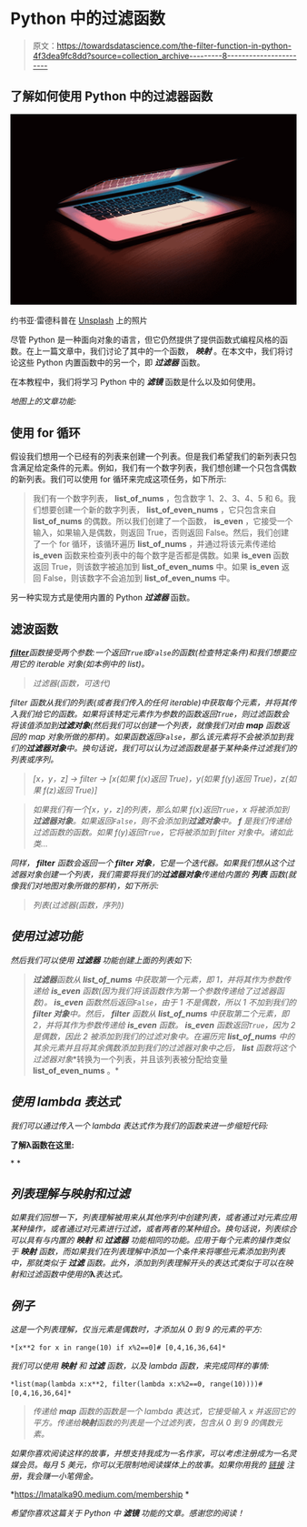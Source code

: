 # Python 中的过滤函数

> 原文：<https://towardsdatascience.com/the-filter-function-in-python-4f3dea9fc8dd?source=collection_archive---------8----------------------->

## 了解如何使用 Python 中的过滤器函数

![](img/b7026c08918fd8527ee34ee144d3e744.png)

约书亚·雷德科普在 [Unsplash](https://unsplash.com?utm_source=medium&utm_medium=referral) 上的照片

尽管 Python 是一种面向对象的语言，但它仍然提供了提供函数式编程风格的函数。在上一篇文章中，我们讨论了其中的一个函数， ***映射*** 。在本文中，我们将讨论这些 Python 内置函数中的另一个，即 ***过滤器*** 函数。

在本教程中，我们将学习 Python 中的 ***滤镜*** 函数是什么以及如何使用。

*地图上的文章功能:*

</the-map-function-in-python-eb9a90707d17>  

## 使用 for 循环

假设我们想用一个已经有的列表来创建一个列表。但是我们希望我们的新列表只包含满足给定条件的元素。例如，我们有一个数字列表，我们想创建一个只包含偶数的新列表。我们可以使用 for 循环来完成这项任务，如下所示:

> 我们有一个数字列表， **list_of_nums** ，包含数字 1、2、3、4、5 和 6。我们想要创建一个新的数字列表， **list_of_even_nums** ，它只包含来自 **list_of_nums** 的偶数。所以我们创建了一个函数， **is_even** ，它接受一个输入，如果输入是偶数，则返回 True，否则返回 False。然后，我们创建了一个 for 循环，该循环遍历 **list_of_nums** ，并通过将该元素传递给 **is_even** 函数来检查列表中的每个数字是否都是偶数。如果 **is_even** 函数返回 True，则该数字被追加到 **list_of_even_nums** 中。如果 **is_even** 返回 False，则该数字不会追加到 **list_of_even_nums** 中。

另一种实现方式是使用内置的 Python ***过滤器*** 函数。

</two-cool-functions-to-know-in-python-7c36da49f884>  

## 滤波函数

[***filter***](https://docs.python.org/3/library/functions.html#filter)*函数接受两个参数:一个返回`True`或`False`的函数(检查特定条件)和我们想要应用它的 iterable 对象(如本例中的 list)。*

> *过滤器(函数，可迭代)*

*filter 函数从我们的列表(或者我们传入的任何 iterable)中获取每个元素，并将其传入我们给它的函数。如果将该特定元素作为参数的函数返回`True`，则过滤函数会将该值添加到**过滤对象**(然后我们可以创建一个列表，就像我们对由 ***map*** 函数返回的 map 对象所做的那样)。如果函数返回`False`，那么该元素将不会被添加到我们的**过滤器对象**中。换句话说，我们可以认为过滤函数是基于某种条件过滤我们的列表或序列。*

> *[x，y，z] → filter → [x(如果 f(x)返回 True)，y(如果 f(y)返回 True)，z(如果 f(z)返回 True)]*

> *如果我们有一个[x，y，z]的列表，那么如果 f(x)返回`True`，x 将被添加到**过滤器对象**。如果返回`False`，则不会添加到**过滤对象**中。 **f** 是我们传递给过滤函数的函数。如果 f(y)返回`True`，它将被添加到 filter 对象中。诸如此类…*

*同样， ***filter*** 函数会返回一个 **filter 对象**，它是一个迭代器。如果我们想从这个过滤器对象创建一个列表，我们需要将我们的**过滤器对象**传递给内置的 ***列表*** 函数(就像我们对地图对象所做的那样)，如下所示:*

> *列表(过滤器(函数，序列))*

## *使用过滤功能*

*然后我们可以使用 ***过滤器*** 功能创建上面的列表如下:*

> ***过滤器**函数从 **list_of_nums** 中获取第一个元素，即 1，并将其作为参数传递给 **is_even** 函数(因为我们将该函数作为第一个参数传递给了**过滤器**函数)。 **is_even** 函数然后返回`False`，由于 1 不是偶数，所以 1 不加到我们的 **filter 对象**中。然后， **filter** 函数从 **list_of_nums** 中获取第二个元素，即 2，并将其作为参数传递给 **is_even** 函数。 **is_even** 函数返回`True`，因为 2 是偶数，因此 2 被添加到我们的**过滤对象**中。在遍历完 **list_of_nums** 中的其余元素并且将其余偶数添加到我们的**过滤器对象**中之后， **list** 函数将这个**过滤器对象**转换为一个列表，并且该列表被分配给变量 **list_of_even_nums** 。*

## *使用 lambda 表达式*

*我们可以通过传入一个 lambda 表达式作为我们的函数来进一步缩短代码:*

**了解****λ****函数在这里:**

*</lambda-expressions-in-python-9ad476c75438> * 

## *列表理解与映射和过滤*

*如果我们回想一下，列表理解被用来从其他序列中创建列表，或者通过对元素应用某种操作，或者通过对元素进行过滤，或者两者的某种组合。换句话说，列表综合可以具有与内置的 ***映射*** 和 ***过滤器*** 功能相同的功能。应用于每个元素的操作类似于 ***映射*** 函数，而如果我们在列表理解中添加一个条件来将哪些元素添加到列表中，那就类似于 ***过滤*** 函数。此外，添加到列表理解开头的表达式类似于可以在映射和过滤函数中使用的***λ***表达式。*

## *例子*

*这是一个列表理解，仅当元素是偶数时，才添加从 0 到 9 的元素的平方:*

```
*[x**2 for x in range(10) if x%2==0]# [0,4,16,36,64]*
```

*我们可以使用 ***映射*** 和 ***过滤*** 函数，以及 lambda 函数，来完成同样的事情:*

```
*list(map(lambda x:x**2, filter(lambda x:x%2==0, range(10))))# [0,4,16,36,64]*
```

> *传递给 **map** 函数的函数是一个 lambda 表达式，它接受输入 x 并返回它的平方。传递给**映射**函数的列表是一个过滤列表，包含从 0 到 9 的偶数元素。*

**如果你喜欢阅读这样的故事，并想支持我成为一名作家，可以考虑注册成为一名灵媒会员。每月 5 美元，你可以无限制地阅读媒体上的故事。如果你用我的* [*链接*](https://lmatalka90.medium.com/membership) *注册，我会赚一小笔佣金。**

*<https://lmatalka90.medium.com/membership> * 

**希望你喜欢这篇关于 Python 中* ***滤镜*** *功能的文章。感谢您的阅读！**